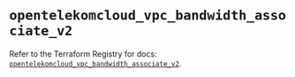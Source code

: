 # `opentelekomcloud_vpc_bandwidth_associate_v2`

Refer to the Terraform Registry for docs: [`opentelekomcloud_vpc_bandwidth_associate_v2`](https://registry.terraform.io/providers/opentelekomcloud/opentelekomcloud/1.36.2/docs/resources/vpc_bandwidth_associate_v2).
